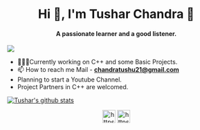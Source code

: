 <h1 align="center">Hi 👋, I'm Tushar Chandra 🚀</h1>
<h4 align="center">A passionate learner and a good listener.</h4>
<a href="https://github.com/antonkomarev/github-profile-views-counter">
    <img src="https://komarev.com/ghpvc/?username=chandratushu21">
  </a>
  
- 👨🏻‍💻Currently working on C++ and some Basic Projects.
- 📫 How to reach me Mail - **chandratushu21@gmail.com**
- Planning to start a Youtube Channel.
- Project Partners in C++ are welcomed.

[![Tushar's github stats](https://github-readme-stats.vercel.app/api?username=chandratushu21)](https://github.com/anuraghazra/github-readme-stats)



<p align="center">
<a href="https://www.linkedin.com/in/tushar-chandra-7547901ab/" target="_blank"><img align="center" src="https://cdn.jsdelivr.net/npm/simple-icons@3.0.1/icons/linkedin.svg" alt="https://www.linkedin.com/in/tushar-chandra-7547901ab/" height="30" width="30" /></a>
<a href="https://instagram.com/sde_tusharchandra?igshid=1tjzjh37tdxp6" target="_blank"><img align="center" src="https://cdn.jsdelivr.net/npm/simple-icons@3.0.1/icons/instagram.svg" alt="https://instagram.com/anirudh_panda?igshid=1tjzjh37tdxp6" height="30" width="30" /></a>
</p>

